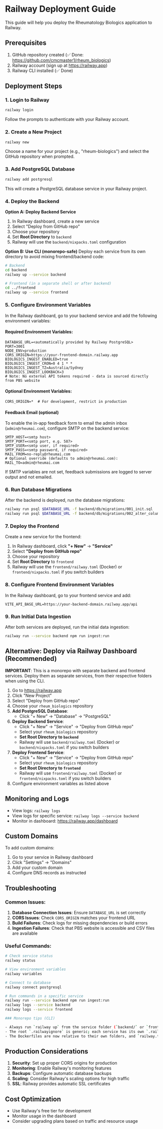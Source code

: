 # Railway Deployment Guide

This guide will help you deploy the Rheumatology Biologics application to Railway.

## Prerequisites

1. GitHub repository created (✅ Done: https://github.com/cmcmaster1/rheum_biologics)
2. Railway account (sign up at https://railway.app)
3. Railway CLI installed (✅ Done)

## Deployment Steps

### 1. Login to Railway

```bash
railway login
```

Follow the prompts to authenticate with your Railway account.

### 2. Create a New Project

```bash
railway new
```

Choose a name for your project (e.g., "rheum-biologics") and select the GitHub repository when prompted.

### 3. Add PostgreSQL Database

```bash
railway add postgresql
```

This will create a PostgreSQL database service in your Railway project.

### 4. Deploy the Backend

**Option A: Deploy Backend Service**
1. In Railway dashboard, create a new service
2. Select "Deploy from GitHub repo"
3. Choose your repository
4. Set **Root Directory** to `backend`
5. Railway will use the `backend/nixpacks.toml` configuration

**Option B: Use CLI (monorepo-safe)**
Deploy each service from its own directory to avoid mixing frontend/backend code:
```bash
# Backend
cd backend
railway up --service backend

# Frontend (in a separate shell or after backend)
cd ../frontend
railway up --service frontend
```

### 5. Configure Environment Variables

In the Railway dashboard, go to your backend service and add the following environment variables:

#### Required Environment Variables:

```
DATABASE_URL=<automatically provided by Railway PostgreSQL>
PORT=3001
NODE_ENV=production
CORS_ORIGIN=https://your-frontend-domain.railway.app
BIOLOGICS_INGEST_ENABLED=true
BIOLOGICS_INGEST_CRON=0 4 1 * *
BIOLOGICS_INGEST_TZ=Australia/Sydney
BIOLOGICS_INGEST_LOOKBACK=3
# Note: No external API tokens required - data is sourced directly from PBS website
```

#### Optional Environment Variables:

```
CORS_ORIGIN=*  # For development, restrict in production
```

#### Feedback Email (optional)

To enable the in-app feedback form to email the admin inbox (`admin@rheumai.com`), configure SMTP on the backend service:

```
SMTP_HOST=<smtp host>
SMTP_PORT=<smtp port, e.g. 587>
SMTP_USER=<smtp user, if required>
SMTP_PASS=<smtp password, if required>
MAIL_FROM=no-reply@rheumai.com
# Optional override (defaults to admin@rheumai.com):
MAIL_TO=admin@rheumai.com
```

If SMTP variables are not set, feedback submissions are logged to server output and not emailed.

### 6. Run Database Migrations

After the backend is deployed, run the database migrations:

```bash
railway run psql $DATABASE_URL -f backend/db/migrations/001_init.sql
railway run psql $DATABASE_URL -f backend/db/migrations/002_alter_column_lengths.sql
```

### 7. Deploy the Frontend

Create a new service for the frontend:

1. In Railway dashboard, click **"+ New"** → **"Service"**
2. Select **"Deploy from GitHub repo"**
3. Choose your repository
4. Set **Root Directory** to `frontend`
5. Railway will use the `frontend/railway.toml` (Docker) or `frontend/nixpacks.toml` if you switch builders

### 8. Configure Frontend Environment Variables

In the Railway dashboard, go to your frontend service and add:

```
VITE_API_BASE_URL=https://your-backend-domain.railway.app/api
```

### 9. Run Initial Data Ingestion

After both services are deployed, run the initial data ingestion:

```bash
railway run --service backend npm run ingest:run
```

## Alternative: Deploy via Railway Dashboard (Recommended)

**IMPORTANT**: This is a monorepo with separate backend and frontend services. Deploy them as separate services, from their respective folders when using the CLI.

1. Go to https://railway.app
2. Click "New Project"
3. Select "Deploy from GitHub repo"
4. Choose your `rheum_biologics` repository
5. **Add PostgreSQL Database**:
   - Click "+ New" → "Database" → "PostgreSQL"
6. **Deploy Backend Service**:
   - Click "+ New" → "Service" → "Deploy from GitHub repo"
   - Select your `rheum_biologics` repository
   - **Set Root Directory to `backend`**
   - Railway will use `backend/railway.toml` (Docker) or `backend/nixpacks.toml` if you switch builders
7. **Deploy Frontend Service**:
   - Click "+ New" → "Service" → "Deploy from GitHub repo"
   - Select your `rheum_biologics` repository
   - **Set Root Directory to `frontend`**
   - Railway will use `frontend/railway.toml` (Docker) or `frontend/nixpacks.toml` if you switch builders
8. Configure environment variables as listed above

## Monitoring and Logs

- View logs: `railway logs`
- View logs for specific service: `railway logs --service backend`
- Monitor in dashboard: https://railway.app/dashboard

## Custom Domains

To add custom domains:

1. Go to your service in Railway dashboard
2. Click "Settings" → "Domains"
3. Add your custom domain
4. Configure DNS records as instructed

## Troubleshooting

### Common Issues:

1. **Database Connection Issues**: Ensure `DATABASE_URL` is set correctly
2. **CORS Issues**: Check `CORS_ORIGIN` matches your frontend URL
3. **Build Failures**: Check logs for missing dependencies or build errors
4. **Ingestion Failures**: Check that PBS website is accessible and CSV files are available

### Useful Commands:

```bash
# Check service status
railway status

# View environment variables
railway variables

# Connect to database
railway connect postgresql

# Run commands in a specific service
railway run --service backend npm run ingest:run
railway logs --service backend
railway logs --service frontend

### Monorepo tips (CLI)

- Always run `railway up` from the service folder (`backend/` or `frontend/`).
- The root `.railwayignore` is generic; each service has its own `.railwayignore` to scope uploads.
- The Dockerfiles are now relative to their own folders, and `railway.toml` points to `Dockerfile` in each folder.
```

## Production Considerations

1. **Security**: Set up proper CORS origins for production
2. **Monitoring**: Enable Railway's monitoring features
3. **Backups**: Configure automatic database backups
4. **Scaling**: Consider Railway's scaling options for high traffic
5. **SSL**: Railway provides automatic SSL certificates

## Cost Optimization

- Use Railway's free tier for development
- Monitor usage in the dashboard
- Consider upgrading plans based on traffic and resource usage
